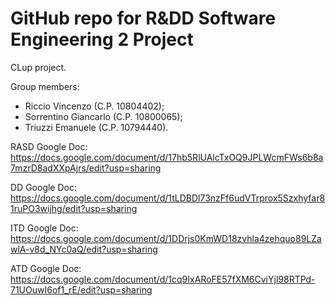 # GitHub repo for R&DD Software Engineering 2 Project
CLup project.

Group members: 
- Riccio Vincenzo (C.P. 10804402); 
- Sorrentino Giancarlo (C.P. 10800065);
- Triuzzi Emanuele (C.P. 10794440).

RASD Google Doc: https://docs.google.com/document/d/17hb5RlUAlcTxOQ9JPLWcmFWs6b8a7mzrD8adXXpAjrs/edit?usp=sharing

DD Google Doc: https://docs.google.com/document/d/1tLDBDl73nzFf6udVTrprox5Szxhyfar81ruPO3wijhg/edit?usp=sharing

ITD Google Doc: https://docs.google.com/document/d/1DDrjs0KmWD18zvhla4zehquo89LZawlA-v8d_NYc0aQ/edit?usp=sharing

ATD Google Doc: https://docs.google.com/document/d/1cq9IxARoFE57fXM6CviYjl98RTPd-71UOuwI6of1_rE/edit?usp=sharing
